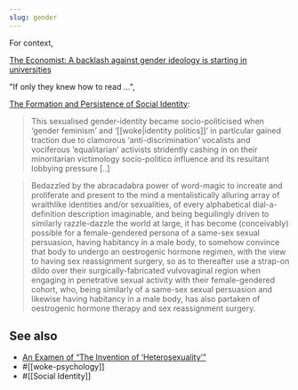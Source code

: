 ```yaml
---
slug: gender
---
```


For context,

[The Economist: A backlash against gender ideology is starting in universities](https://archive.ph/JPkAT)

"If only they knew how to read ...",

[The Formation and Persistence of Social Identity](http://actualfreedom.com.au/an/various/persistentsocialidentity.htm):

> This sexualised gender-identity became socio-politicised when ‘gender feminism’ and ‘[[woke|identity politics]]’ in particular gained traction due to clamorous ‘anti-discrimination’ vocalists and vociferous ‘equalitarian’ activists stridently cashing in on their minoritarian victimology socio-politico influence and its resultant lobbying pressure [..]

> Bedazzled by the abracadabra power of word-magic to increate and proliferate and present to the mind a mentalistically alluring array of wraithlike identities and/or sexualities, of every alphabetical dial-a-definition description imaginable, and being beguilingly driven to similarly razzle-dazzle the world at large, it has become (conceivably) possible for a female-gendered persona of a same-sex sexual persuasion, having habitancy in a male body, to somehow convince that body to undergo an oestrogenic hormone regimen, with the view to having sex reassignment surgery, so as to thereafter use a strap-on dildo over their surgically-fabricated vulvovaginal region when engaging in penetrative sexual activity with their female-gendered cohort, who, being similarly of a same-sex sexual persuasion and likewise having habitancy in a male body, has also partaken of oestrogenic hormone therapy and sex reassignment surgery.


## See also

- [An Examen of “The Invention of ‘Heterosexuality’”](http://actualfreedom.com.au/an/contents.htm#contents)
- #[[woke-psychology]]
- #[[Social Identity]]

